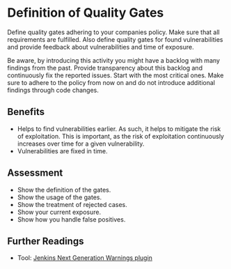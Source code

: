 # Definition of Quality Gates

Define quality gates adhering to your companies policy. Make sure that all requirements are fulfilled. Also define quality gates for found vulnerabilities and provide feedback about vulnerabilities and time of exposure.

Be aware, by introducing this activity you might have a backlog with many findings from the past.
Provide transparency about this backlog and continuously fix the reported issues. Start with the most critical ones.
Make sure to adhere to the policy from now on and do not introduce additional findings through code changes.

## Benefits

- Helps to find vulnerabilities earlier. As such, it helps to mitigate the risk of exploitation. This is important, as the risk of exploitation continuously increases over time for a given vulnerability.
- Vulnerabilities are fixed in time.

## Assessment

- Show the definition of the gates.
- Show the usage of the gates.
- Show the treatment of rejected cases.
- Show your current exposure.
- Show how you handle false positives.

## Further Readings

- Tool: [Jenkins Next Generation Warnings plugin](https://plugins.jenkins.io/warnings-ng/)
